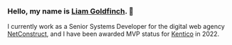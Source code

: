 ### Hello, my name is [Liam Goldfinch](https://www.goldfinch.me/). 👋

I currently work as a Senior Systems Developer for the digital web agency [NetConstruct](https://www.netconstruct.com/), and I have been awarded MVP status for [Kentico](https://www.kentico.com/partners/mvp-program) in 2022.


<!--
**liamgold/liamgold** is a ✨ _special_ ✨ repository because its `README.md` (this file) appears on your GitHub profile.

Here are some ideas to get you started:

- 🔭 I’m currently working on ...
- 🌱 I’m currently learning ...
- 👯 I’m looking to collaborate on ...
- 🤔 I’m looking for help with ...
- 💬 Ask me about ...
- 📫 How to reach me: ...
- 😄 Pronouns: ...
- ⚡ Fun fact: ...
-->
